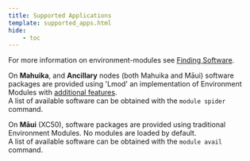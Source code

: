 ```yaml
---
title: Supported Applications
template: supported_apps.html
hide:
    - toc
---
```



<!-- This page uses a custom page template 'overrides/supported_apps.html'. If you are looking to contribute to this list, please see https://github.com/nesi/support-docs/blob/main/docs/CONTRIBUTING.md#the-supported-apps-page for details -->


For more information on environment-modules see [Finding Software](./../HPC_Software_Environment/Finding_Software.md).

On **Mahuika**, and **Ancillary** nodes (both Mahuika and Māui) software packages are provided using 'Lmod' an implementation of Environment Modules with [additional features](https://lmod.readthedocs.io/en/latest/010_user.html).  
A list of available software can be obtained with the `module spider` command.

On **Māui** (XC50), software packages are provided using traditional Environment Modules. No modules are loaded by default.  
A list of available software can be obtained with the `module avail` command.
